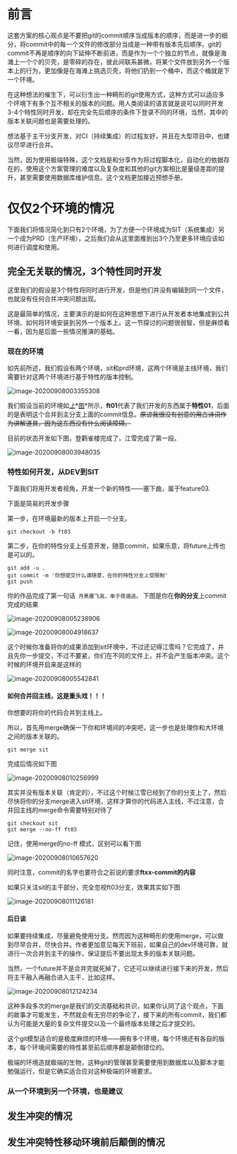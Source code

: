 # 前言

这套方案的核心观点是不要把git的commit顺序当成版本的顺序，而是进一步的细分，将commit中的每一个文件的修改部分当成是一种带有版本先后顺序。git的commit不再是顺序的向下延伸不断前进，而是作为一个个独立的节点，就像是海滩上一个个的贝壳，是零碎的存在，彼此间联系甚微，将某个文件放到另外一个版本上的行为，更加像是在海滩上挑选贝壳，将他们扔到一个桶中，而这个桶就是下一个环境。

在这种想法的催生下，可以衍生出一种畸形的git使用方式，这种方式可以适应多个环境下有多个互不相关的版本的问题。用人类阅读的语言就是说可以同时开发3-4个特性同时开发，却在完全先后顺序的条件下登录不同的环境，当然，其中的版本关联问题也是需要处理的。

想法基于主干分支开发，对CI（持续集成）的过程友好，并且在大型项目中，也建议尽早进行合并。

当然，因为使用极端特殊，这个文档是和分享作为将过程脚本化，自动化的依据存在的，使用这个方案管理的难度以及复杂度和其他的git方案相比是量级差距的提升，甚至需要使用数据库维护信息。这个文档更加接近预想手册。

# 仅仅2个环境的情况

下面我们将情况简化到只有2个环境，为了方便一个环境成为SIT（系统集成）另一个成为PRD（生产环境），之后我们会从这里面推到出3个乃至更多环境应该如何进行调度和使用。

## 完全无关联的情况，3个特性同时开发

这里我们的假设是3个特性将同时进行开发，但是他们并没有编辑到同一个文件，也就没有任何合并冲突问题出现。

这是最简单的情况，主要演示的是如何在这种思想下进行从开发者本地集成到公共环境、如何将环境安装到另外一个版本上。这一节探讨的问题很弱智，但是麻烦看一看，因为是后面一些情况推演的基础。

### 现在的环境

如先前所述，我们假设有两个环境，sit和prd环境，这两个环境是主线环境，我们需要针对这两个环境进行基于特性的版本控制。

![image-20200908003355308](.\picture\image-20200908003118079.png)

我们假设当前的环境如<u>*上*</u>*<u>图</u>*所示，**ft01**代表了我们开发的东西属于**特性01**，后面的是表明这个合并到主分支上面的commit信息。~~原谅我很没有创意的用古诗词作为讲解道具，因为这东西没有什么阅读障碍。~~

目前的状态开发如下图，登鹳雀楼完成了，江雪完成了第一段。

![image-20200908003948035](.\picture\image-20200908003751286.png)

### 特性如何开发，从DEV到SIT

下面我们将用开发者视角，开发一个新的特性——塞下曲，属于feature03.

下面是简易的开发步骤

第一步，在环境最新的版本上开启一个分支。

```
git checkout -b ft03
```

第二步，在你的特性分支上任意开发，随意commit，如果乐意，将future上传也是可以的。

```
git add -u .
git commit -m '你想提交什么请随意，在你的特性分支上受限制'
git push
```

你的作品完成了第一句话` 月黑雁飞高，单于夜遁逃。` 下图是你在**你的分支**上commit完成的结果

![image-20200908005238906](.\picture\image-20200908005238906.png)

![image-20200908004918637](.\picture\image-20200908004918637.png)

这个时候你准备将你的成果添加到sit环境中，不过还记得江雪吗？它完成了，并且先你一步提交，不过不要紧，你们在不同的文件上，并不会产生版本冲突。这个时候的环境开启来是这样的

![image-20200908005542841](.\picture\image-20200908005542841.png)

#### 如何合并回主线，这是重头戏！！！

你想要的将你的代码合并到主线上。

所以，首先用merge确保一下你和环境间的冲突吧，这一步也是处理你和大环境之间的版本关联的。

```
git merge sit
```

完成后情况如下图

![image-20200908010256999](.\picture\image-20200908010256999.png)



其实并没有版本关联（肯定的），不过这个时候江雪已经到了你的分支上了，然后尽快将你的分支merge进入sit环境，这样才算你的代码进入主线，不过注意，合并回主线的merge命令需要特别对待了

```
git checkout sit
git merge --no-ff ft03
```

记住，使用merge的no-ff 模式，区别可以看下图

![image-20200908010657620](.\picture\image-20200908010657620.png)

同时注意，commit的名字也要符合之前说的要求**ftxx-commit的内容**

如果只关注sit的主干部分，完全忽视ft03分支，效果其实如下图

![image-20200908011126181](.\picture\image-20200908011126181.png)

#### 后日谈

如果要持续集成，尽量避免使用分支。然而因为这种畸形的使用merge，可以做到尽早合并，尽快合并。作者更加意见每天下班前，如果自己的dev环境可靠，就进行一次合并到主干的操作，保证提后不要出现太多的版本关联问题。

当然，一个future并不是合并完就死掉了，它还可以继续进行接下来的开发，然后将主干融入再融合进入主干，比如这样。

![image-20200908012124234](.\picture\image-20200908012124234.png)

这种多段多次的merge是我们的交流基础和共识，如果你认同了这个观点，下面的故事才可能发生，不然就会有无穷尽的争论了，接下来的所有commit，我们都认为可能是大量的复杂文件提交以及一个最终版本处理之后才提交的。

这个git模型适合的是极度麻烦的环境——拥有多个环境，每个环境还有各自的版本，每个环境间需要的特性甚至前后顺序都是颠倒错位的。

极端的环境造就极端的生物，这种git的管理甚至需要使用到数据库以及脚本才能勉强运行，但是它确实适合应对这种极端的环境要求。



### 从一个环境到另一个环境，也是建议



## 发生冲突的情况



## 发生冲突特性移动环境前后颠倒的情况

